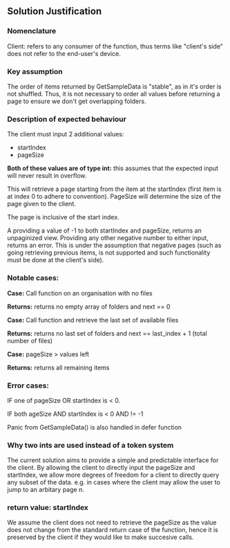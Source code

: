 ## Solution Justification

### Nomenclature
Client: refers to any consumer of the function, thus terms like "client's side" does not refer to the end-user's device.

### Key assumption
The order of items returned by GetSampleData is "stable", as in it's order is not shuffled. Thus, it is not necessary to order all values before returning a page to ensure we don't get overlapping folders.


### Description of expected behaviour
The client must input 2 additional values: 
- startIndex 
- pageSize

__Both of these values are of type int:__ this assumes that the expected input will never result in overflow.


This will retrieve a page starting from the item at the startIndex (first item is at index 0 to adhere to convention). PageSize will determine the size of the page given to the client.

The page is inclusive of the start index.

A providing a value of -1 to both startIndex and pageSize, returns an unpaginized view. Providing any other negative number to either input, returns an error. This is under the assumption that negative pages (such as going retrieving previous items, is not supported and such functionality must be done at the client's side).

### Notable cases:

__Case:__ Call function on an organisation with no files 

__Returns:__ returns no empty array of folders and next == 0


__Case:__ Call function and retrieve the last set of available files

__Returns:__ returns no last set of folders and next == last_index + 1 (total number of files)

__Case:__ pageSize > values left 

__Returns:__ returns all remaining items

### Error cases:

IF one of pageSize OR startIndex is < 0.

IF both ageSize AND startIndex is < 0 AND != -1

Panic from GetSampleData() is also handled in defer function

### Why two ints are used instead of a token system

The current solution aims to provide a simple and predictable interface for the client. By allowing the client to directly input the pageSize and startIndex, we allow more degrees of freedom for a client to directly query any subset of the data. e.g. in cases where the client may allow the user to jump to an arbitary page n. 

### return value:  startIndex
We assume the client does not need to retrieve the pageSize as the value does not change from the standard return case of the function, hence it is preserved by the client if they would like to make succesive calls.



